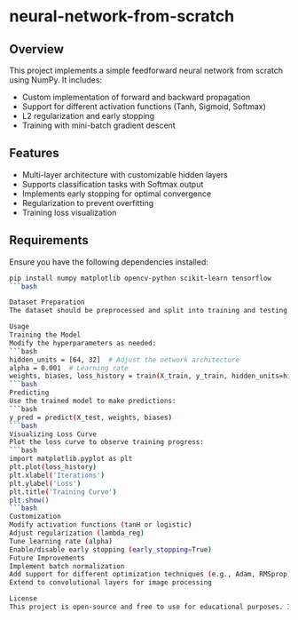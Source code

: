 # neural-network-from-scratch

## Overview
This project implements a simple feedforward neural network from scratch using NumPy. It includes:
- Custom implementation of forward and backward propagation
- Support for different activation functions (Tanh, Sigmoid, Softmax)
- L2 regularization and early stopping
- Training with mini-batch gradient descent

## Features
- Multi-layer architecture with customizable hidden layers
- Supports classification tasks with Softmax output
- Implements early stopping for optimal convergence
- Regularization to prevent overfitting
- Training loss visualization

## Requirements
Ensure you have the following dependencies installed:

```bash
pip install numpy matplotlib opencv-python scikit-learn tensorflow
```bash

Dataset Preparation
The dataset should be preprocessed and split into training and testing sets. Ensure that X_train and y_train are correctly formatted before training.

Usage
Training the Model
Modify the hyperparameters as needed:
```bash
hidden_units = [64, 32]  # Adjust the network architecture
alpha = 0.001  # Learning rate
weights, biases, loss_history = train(X_train, y_train, hidden_units=hidden_units, alpha=alpha)
```bash
Predicting
Use the trained model to make predictions:
```bash
y_pred = predict(X_test, weights, biases)
```bash
Visualizing Loss Curve
Plot the loss curve to observe training progress:
```bash
import matplotlib.pyplot as plt
plt.plot(loss_history)
plt.xlabel('Iterations')
plt.ylabel('Loss')
plt.title('Training Curve')
plt.show()
```bash
Customization
Modify activation functions (tanH or logistic)
Adjust regularization (lambda_reg)
Tune learning rate (alpha)
Enable/disable early stopping (early_stopping=True)
Future Improvements
Implement batch normalization
Add support for different optimization techniques (e.g., Adam, RMSprop)
Extend to convolutional layers for image processing

License
This project is open-source and free to use for educational purposes. I did this as part of an assignment for my AI Msc. 
